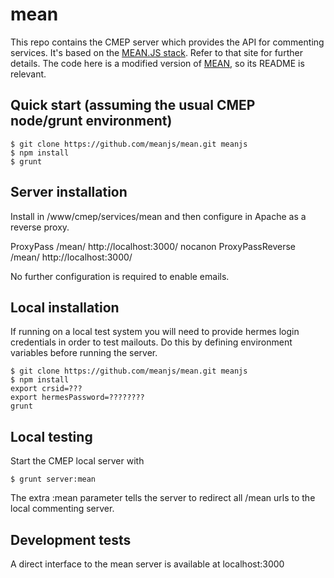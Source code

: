mean
====

This repo contains the CMEP server which provides the API for commenting services. It's based on the [MEAN.JS stack](http://meanjs.org/). Refer to that site for further details. The code here is a modified version of [MEAN](https://github.com/meanjs/mean), so its README is relevant.

## Quick start (assuming the usual CMEP node/grunt environment)

```
$ git clone https://github.com/meanjs/mean.git meanjs
$ npm install
$ grunt
```

## Server installation

Install in /www/cmep/services/mean and then configure in Apache as a reverse proxy.

ProxyPass /mean/ http://localhost:3000/ nocanon
ProxyPassReverse /mean/ http://localhost:3000/

No further configuration is required to enable emails. 

## Local installation

If running on a local test system
you will need to provide hermes login credentials in order to test mailouts. Do this by defining environment variables before running the server.
```
$ git clone https://github.com/meanjs/mean.git meanjs
$ npm install
export crsid=???
export hermesPassword=????????
grunt
```

## Local testing
Start the CMEP local server with
```
$ grunt server:mean
```
The extra :mean parameter tells the server to redirect all /mean urls to the local commenting server.


## Development tests
A direct interface to the mean server is available at localhost:3000
